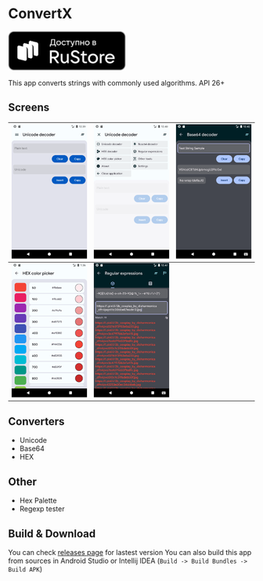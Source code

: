 ﻿# ConvertX
<a href="https://apps.rustore.ru/app/ru.svolf.convertx" target="_blank">
<img src="/screens/rustore.svg" alt="Get on RuStore" height="80"/></a>

This app converts strings with commonly used algorithms. API 26+

## Screens

| ![Main Sreen](/screens/main_screen.png) | ![Menu Screen](/screens/menu_screen.png) | ![Base64 Screen](/screens/base64_screen.png) |
|--|--|--|
| ![Palette Screen](screens/palette_screen.png) | ![Regexp Screen](/screens/regexp_screen.png) | |

## Converters

- Unicode
- Base64
- HEX

## Other

- Hex Palette
- Regexp tester

## Build & Download

You can check [releases page](https://github.com/SnowVolf/ConvertX/releases) for lastest version
You can also build this app from sources in Android Studio or Intellij IDEA (`Build -> Build Bundles -> Build APK`)


